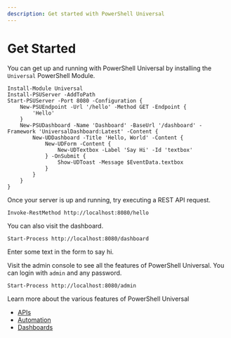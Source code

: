 ```yaml
---
description: Get started with PowerShell Universal
---
```


# Get Started

You can get up and running with PowerShell Universal by installing the `Universal` PowerShell Module.

```text
Install-Module Universal
Install-PSUServer -AddToPath
Start-PSUServer -Port 8080 -Configuration {
    New-PSUEndpoint -Url '/hello' -Method GET -Endpoint {
        'Hello'
    }
    New-PSUDashboard -Name 'Dashboard' -BaseUrl '/dashboard' -Framework 'UniversalDashboard:Latest' -Content {
        New-UDDashboard -Title 'Hello, World' -Content {
            New-UDForm -Content {
                New-UDTextbox -Label 'Say Hi' -Id 'textbox'
            } -OnSubmit {
                Show-UDToast -Message $EventData.textbox
            }
        }
    }
}
```

Once your server is up and running, try executing a REST API request.

```text
Invoke-RestMethod http://localhost:8080/hello
```

You can also visit the dashboard.

```text
Start-Process http://localhost:8080/dashboard
```

Enter some text in the form to say hi. 



Visit the admin console to see all the features of PowerShell Universal. You can login with `admin` and any password. 

```text
Start-Process http://localhost:8080/admin
```

Learn more about the various features of PowerShell Universal

* [APIs](api/about.md)
* [Automation](automation/about.md)
* [Dashboards](dashboard/about.md)


